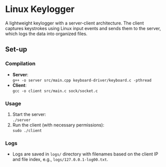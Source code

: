 # Linux Keylogger

A lightweight keylogger with a server-client architecture. The client captures keystrokes using Linux input events and sends them to the server, which logs the data into organized files.

## Set-up

### Compilation
- **Server**:  
  `g++ -o server src/main.cpp keyboard-driver/keyboard.c -pthread`
- **Client**:  
  `gcc -o client src/main.c sock/socket.c`

### Usage
1. Start the server:  
   `./server`
2. Run the client (with necessary permissions):  
   `sudo ./client`

### Logs
- Logs are saved in `logs/` directory with filenames based on the client IP and file index, e.g., `logs/127.0.0.1-log00.txt`.
